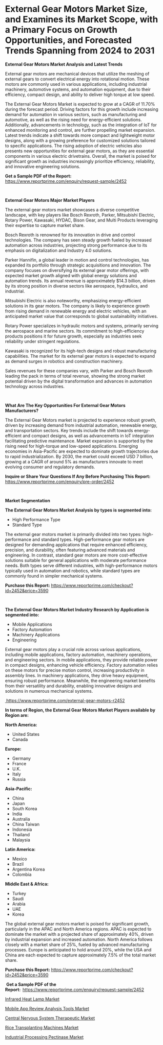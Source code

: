 <p><h1>External Gear Motors Market Size, and Examines its Market Scope, with a Primary Focus on Growth Opportunities, and Forecasted Trends Spanning from 2024 to 2031</h1></p><p><strong>External Gear Motors Market Analysis and Latest Trends</strong></p>
<p><p>External gear motors are mechanical devices that utilize the meshing of external gears to convert electrical energy into rotational motion. These motors are commonly used in various applications, including industrial machinery, automotive systems, and automation equipment, due to their efficiency, compact design, and ability to deliver high torque at low speed.</p><p>The External Gear Motors Market is expected to grow at a CAGR of 11.70% during the forecast period. Driving factors for this growth include increasing demand for automation in various sectors, such as manufacturing and automotive, as well as the rising need for energy-efficient solutions. Additionally, advancements in technology, such as the integration of IoT for enhanced monitoring and control, are further propelling market expansion. Latest trends indicate a shift towards more compact and lightweight motor designs, along with a growing preference for customized solutions tailored to specific applications. The rising adoption of electric vehicles also presents new opportunities for external gear motors, as they are essential components in various electric drivetrains. Overall, the market is poised for significant growth as industries increasingly prioritize efficiency, reliability, and innovative engineering solutions.</p></p>
<p><strong>Get a Sample PDF of the Report:&nbsp;</strong> <a href="https://www.reportprime.com/enquiry/request-sample/2452">https://www.reportprime.com/enquiry/request-sample/2452</a></p>
<p>&nbsp;</p>
<p><strong>External Gear Motors Major Market Players</strong></p>
<p><p>The external gear motors market showcases a diverse competitive landscape, with key players like Bosch Rexroth, Parker, Mitsubishi Electric, Rotary Power, Kawasaki, HYDAC, Bison Gear, and Multi Products leveraging their expertise to capture market share. </p><p>Bosch Rexroth is renowned for its innovation in drive and control technologies. The company has seen steady growth fueled by increased automation across industries, projecting strong performance due to its emphasis on digitalization and Industry 4.0 solutions.</p><p>Parker Hannifin, a global leader in motion and control technologies, has expanded its portfolio through strategic acquisitions and innovation. The company focuses on diversifying its external gear motor offerings, with expected market growth aligned with global energy solutions and automation trends. Its annual revenue is approximately $14.3 billion, driven by its strong position in diverse sectors like aerospace, hydraulics, and industrial.</p><p>Mitsubishi Electric is also noteworthy, emphasizing energy-efficient solutions in its gear motors. The company is likely to experience growth from rising demand in renewable energy and electric vehicles, with an anticipated market value that corresponds to global sustainability initiatives.</p><p>Rotary Power specializes in hydraulic motors and systems, primarily serving the aerospace and marine sectors. Its commitment to high-efficiency products positions it for future growth, especially as industries seek reliability under stringent regulations. </p><p>Kawasaki is recognized for its high-tech designs and robust manufacturing capabilities. The market for its external gear motors is expected to expand as demand surges in robotics and construction machinery.</p><p>Sales revenues for these companies vary, with Parker and Bosch Rexroth leading the pack in terms of total revenue, showing the strong market potential driven by the digital transformation and advances in automation technology across industries.</p></p>
<p>&nbsp;</p>
<p><strong>What Are The Key Opportunities For External Gear Motors Manufacturers?</strong></p>
<p><p>The External Gear Motors market is projected to experience robust growth, driven by increasing demand from industrial automation, renewable energy, and transportation sectors. Key trends include the shift towards energy-efficient and compact designs, as well as advancements in IoT integration facilitating predictive maintenance. Market expansion is supported by the rising need for high-torque and low-speed applications. Emerging economies in Asia-Pacific are expected to dominate growth trajectories due to rapid industrialization. By 2030, the market could exceed USD 7 billion, growing at a CAGR of around 5% as manufacturers innovate to meet evolving consumer and regulatory demands.</p></p>
<p><strong>Inquire or Share Your Questions If Any Before Purchasing This Report:</strong> <a href="https://www.reportprime.com/enquiry/pre-order/2452">https://www.reportprime.com/enquiry/pre-order/2452</a></p>
<p>&nbsp;</p>
<p><strong>Market Segmentation</strong></p>
<p><strong>The External Gear Motors Market Analysis by types is segmented into:</strong></p>
<p><ul><li>High Performance Type</li><li>Standard Type</li></ul></p>
<p><p>The external gear motors market is primarily divided into two types: high-performance and standard types. High-performance gear motors are designed for demanding applications that require enhanced efficiency, precision, and durability, often featuring advanced materials and engineering. In contrast, standard gear motors are more cost-effective solutions suitable for general applications with moderate performance needs. Both types serve different industries, with high-performance motors typically used in automation and robotics, while standard types are commonly found in simpler mechanical systems.</p></p>
<p><strong>Purchase this Report:&nbsp;</strong><a href="https://www.reportprime.com/checkout?id=2452&price=3590">https://www.reportprime.com/checkout?id=2452&price=3590</a></p>
<p>&nbsp;</p>
<p><strong>The External Gear Motors Market Industry Research by Application is segmented into:</strong></p>
<p><ul><li>Mobile Applications</li><li>Factory Automation</li><li>Machinery Applications</li><li>Engineering</li></ul></p>
<p><p>External gear motors play a crucial role across various applications, including mobile applications, factory automation, machinery operations, and engineering sectors. In mobile applications, they provide reliable power in compact designs, enhancing vehicle efficiency. Factory automation relies on these motors for precise motion control, increasing productivity in assembly lines. In machinery applications, they drive heavy equipment, ensuring robust performance. Meanwhile, the engineering market benefits from their versatility and durability, enabling innovative designs and solutions in numerous mechanical systems.</p></p>
<p><a href="https://www.reportprime.com/external-gear-motors-r2452">&nbsp;https://www.reportprime.com/external-gear-motors-r2452</a></p>
<p><strong>In terms of Region, the External Gear Motors Market Players available by Region are:</strong></p>
<p>
    <p> <strong> North America: </strong>
        <ul>
            <li>United States</li>
            <li>Canada</li>
        </ul>
        </p> 
    <p> <strong> Europe: </strong>
        <ul>
            <li>Germany</li>
            <li>France</li>
            <li>U.K.</li>
            <li>Italy</li>
            <li>Russia</li>
        </ul>
        </p> 
    <p> <strong> Asia-Pacific: </strong>
        <ul>
            <li>China</li>
            <li>Japan</li>
            <li>South Korea</li>
            <li>India</li>
            <li>Australia</li>
            <li>China Taiwan</li>
            <li>Indonesia</li>
            <li>Thailand</li>
            <li>Malaysia</li>
        </ul>
        </p> 
    <p> <strong> Latin America: </strong>
        <ul>
            <li>Mexico</li>
            <li>Brazil</li>
            <li>Argentina Korea</li>
            <li>Colombia</li>
        </ul>
        </p> 
    <p> <strong> Middle East & Africa: </strong>
        <ul>
            <li>Turkey</li>
            <li>Saudi</li>
            <li>Arabia</li>
            <li>UAE</li>
            <li>Korea</li>
        </ul>
    </p>
    </p>
<p><p>The global external gear motors market is poised for significant growth, particularly in the APAC and North America regions. APAC is expected to dominate the market with a projected share of approximately 40%, driven by industrial expansion and increased automation. North America follows closely with a market share of 25%, fueled by advanced manufacturing processes. Europe is anticipated to hold around 20%, while the USA and China are each expected to capture approximately 7.5% of the total market share.</p></p>
<p><strong>Purchase this Report: </strong><a href="https://www.reportprime.com/checkout?id=2452&price=3590">https://www.reportprime.com/checkout?id=2452&price=3590</a></p>
<p>&nbsp;<strong>Get a Sample PDF of the Report:&nbsp;&nbsp;</strong><a href="https://www.reportprime.com/enquiry/request-sample/2452">https://www.reportprime.com/enquiry/request-sample/2452</a></p>
<p><strong></strong></p>
<p><p><a href="https://github.com/Annahawkins697/Market-Research-Report-List-1/blob/main/infrared-heat-lamp-market.md">Infrared Heat Lamp Market</a></p><p><a href="https://issuu.com/reportprime-2/docs/mobile-app-review-analysis-tools-ma_b5a65f49421a2e">Mobile App Review Analysis Tools Market</a></p><p><a href="https://www.linkedin.com/pulse/central-nervous-system-therapeutic-market-report-product-lllge?trackingId=5jwnPW%2BxSXGrZ7ffnqywbw%3D%3D">Central Nervous System Therapeutic Market</a></p><p><a href="https://www.linkedin.com/pulse/rice-transplanting-machines-market-analysis-report-global-insights-vhq9e?trackingId=Ea4qRroPQnCruna%2BFdeUkg%3D%3D">Rice Transplanting Machines Market</a></p><p><a href="https://issuu.com/reportprime-2/docs/industrial-processing-pectinase-mar_87fed3e9d1e53f">Industrial Processing Pectinase Market</a></p></p>